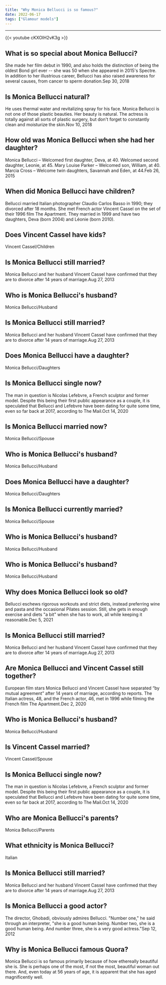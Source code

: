 ```yaml
---
title: "Why Monica Bellucci is so famous?"
date: 2022-06-17
tags: ["Glamour models"]
---
```


---
{{< youtube cKXOIH2vK3g >}}
## What is so special about Monica Bellucci?
She made her film debut in 1990, and also holds the distinction of being the oldest Bond girl ever -- she was 50 when she appeared in 2015's Spectre. In addition to her illustrious career, Bellucci has also raised awareness for several causes, from cancer to sperm donation.Sep 30, 2018

## Is Monica Bellucci natural?
He uses thermal water and revitalizing spray for his face. Monica Bellucci is not one of those plastic beauties. Her beauty is natural. The actress is totally against all sorts of plastic surgery, but don't forget to constantly clean and moisturize the skin.Nov 10, 2018

## How old was Monica Bellucci when she had her daughter?
Monica Bellucci – Welcomed first daughter, Deva, at 40. Welcomed second daughter, Leonie, at 45. Mary Louise Parker – Welcomed son, William, at 40. Marcia Cross – Welcome twin daughters, Savannah and Eden, at 44.Feb 26, 2015

## When did Monica Bellucci have children?
Bellucci married Italian photographer Claudio Carlos Basso in 1990; they divorced after 18 months. She met French actor Vincent Cassel on the set of their 1996 film The Apartment. They married in 1999 and have two daughters, Deva (born 2004) and Léonie (born 2010).

## Does Vincent Cassel have kids?
Vincent Cassel/Children

## Is Monica Bellucci still married?
Monica Bellucci and her husband Vincent Cassel have confirmed that they are to divorce after 14 years of marriage.Aug 27, 2013

## Who is Monica Bellucci's husband?
Monica Bellucci/Husband

## Is Monica Bellucci still married?
Monica Bellucci and her husband Vincent Cassel have confirmed that they are to divorce after 14 years of marriage.Aug 27, 2013

## Does Monica Bellucci have a daughter?
Monica Bellucci/Daughters

## Is Monica Bellucci single now?
The man in question is Nicolas Lefebvre, a French sculptor and former model. Despite this being their first public appearance as a couple, it is speculated that Bellucci and Lefebvre have been dating for quite some time, even so far back at 2017, according to The Mail.Oct 14, 2020

## Is Monica Bellucci married now?
Monica Bellucci/Spouse

## Who is Monica Bellucci's husband?
Monica Bellucci/Husband

## Does Monica Bellucci have a daughter?
Monica Bellucci/Daughters

## Is Monica Bellucci currently married?
Monica Bellucci/Spouse

## Who is Monica Bellucci's husband?
Monica Bellucci/Husband

## Who is Monica Bellucci's husband?
Monica Bellucci/Husband

## Why does Monica Bellucci look so old?
Bellucci eschews rigorous workouts and strict diets, instead preferring wine and pasta and the occasional Pilates session. Still, she gets in enough exercise and diets "a bit" when she has to work, all while keeping it reasonable.Dec 5, 2021

## Is Monica Bellucci still married?
Monica Bellucci and her husband Vincent Cassel have confirmed that they are to divorce after 14 years of marriage.Aug 27, 2013

## Are Monica Bellucci and Vincent Cassel still together?
European film stars Monica Bellucci and Vincent Cassel have separated “by mutual agreement” after 14 years of marriage, according to reports. The Italian actress, 48, and the French actor, 46, met in 1996 while filming the French film The Apartment.Dec 2, 2020

## Who is Monica Bellucci's husband?
Monica Bellucci/Husband

## Is Vincent Cassel married?
Vincent Cassel/Spouse

## Is Monica Bellucci single now?
The man in question is Nicolas Lefebvre, a French sculptor and former model. Despite this being their first public appearance as a couple, it is speculated that Bellucci and Lefebvre have been dating for quite some time, even so far back at 2017, according to The Mail.Oct 14, 2020

## Who are Monica Bellucci's parents?
Monica Bellucci/Parents

## What ethnicity is Monica Bellucci?
Italian

## Is Monica Bellucci still married?
Monica Bellucci and her husband Vincent Cassel have confirmed that they are to divorce after 14 years of marriage.Aug 27, 2013

## Is Monica Bellucci a good actor?
The director, Ghobadi, obviously admires Bellucci. "Number one," he said through an interpreter, "she is a good human being. Number two, she is a good human being. And number three, she is a very good actress."Sep 12, 2012

## Why is Monica Bellucci famous Quora?
Monica Bellucci is so famous primarily because of how ethereally beautiful she is. She is perhaps one of the most, if not the most, beautiful woman out there. And, even today at 56 years of age, it is apparent that she has aged magnificently well.

